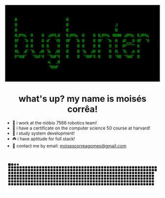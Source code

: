 <img align="center" height="250" src="./banner.png">
<h1 align="center">what's up? my name is moisés corrêa!</h1>

- 🍃 i work at the nióbio 7566 robotics team!
- 🌿 i have a certificate on the computer science 50 course at harvard!
- 🌳 i study system development!
- ☘️ i have aptitude for full stack!
- 🌲 contact me by email: moisescorreagomes@gmail.com

#

![Snake animation](https://github.com/skittlexyz/skittlexyz/blob/output/github-contribution-grid-snake.svg)

